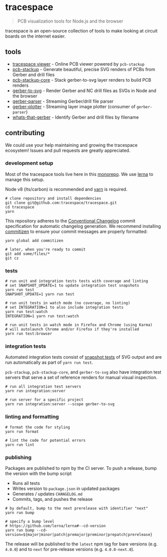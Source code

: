 # tracespace

> PCB visualization tools for Node.js and the browser

tracespace is an open-source collection of tools to make looking at circuit boards on the internet easier.

## tools

* [tracespace viewer][viewer] - Online PCB viewer powered by `pcb-stackup`
* [pcb-stackup][] - Generate beautiful, precise SVG renders of PCBs from Gerber and drill files
* [pcb-stackup-core][] - Stack gerber-to-svg layer renders to build PCB renders
* [gerber-to-svg][] - Render Gerber and NC drill files as SVGs in Node and the browser
* [gerber-parser][] - Streaming Gerber/drill file parser
* [gerber-plotter][] - Streaming layer image plotter (consumer of `gerber-parser`)
* [whats-that-gerber][] - Identify Gerber and drill files by filename

## contributing

We could use your help maintaining and growing the tracespace ecosystem! Issues and pull requests are greatly appreciated.

### development setup

Most of the tracespace tools live here in this [monorepo][]. We use [lerna][] to manage this setup.

Node v8 (lts/carbon) is recommended and [yarn][] is required.

```shell
# clone repository and install dependencies
git clone git@github.com:tracespace/tracespace.git
cd tracespace
yarn
```

This repository adheres to the [Conventional Changelog][conventional-changelog] commit specification for automatic changelog generation. We recommend installing [commitizen][commitizen] to ensure your commit messages are properly formatted:

```shell
yarn global add commitizen

# later, when you're ready to commit
git add some/files/*
git cz
```

### tests

```shell
# run unit and integration tests tests with coverage and linting
# set SNAPSHOT_UPDATE=1 to update integration test snapshots
yarn run test
SNAPSHOT_UPDATE=1 yarn run test

# run unit tests in watch mode (no coverage, no linting)
# set INTEGRATION=1 to also include integration tests
yarn run test:watch
INTEGRATION=1 yarn run test:watch

# run unit tests in watch mode in Firefox and Chrome (using Karma)
# will autolaunch Chrome and/or Firefox if they're installed
yarn run test:browser
```

### integration tests

Automated integration tests consist of [snapshot tests][snapshot-testing] of SVG output and are run automatically as part of `yarn run test`.

`pcb-stackup`, `pcb-stackup-core`, and `gerber-to-svg` also have integration test servers that serve a set of reference renders for manual visual inspection.

```shell
# run all integration test servers
yarn run integration:server

# run server for a specific project
yarn run integration:server --scope gerber-to-svg
```

### linting and formatting

```shell
# format the code for styling
yarn run format

# lint the code for potential errors
yarn run lint
```

### publishing

Packages are published to npm by the CI server. To push a release, bump the version with the bump script

* Runs all tests
* Writes version to `package.json` in updated packages
* Generates / updates `CHANGELOG.md`
* Commits, tags, and pushes the release

```shell
# by default, bump to the next prerelease with identifier "next"
yarn run bump

# specify a bump level
# https://github.com/lerna/lerna#--cd-version
yarn run bump --cd-version=${major|minor|patch|premajor|preminor|prepatch|prerelease}
```

The release will be published to the `latest` npm tag for bare versions (e.g. `4.0.0`) and to `next` for pre-release versions (e.g. `4.0.0-next.0`).

[viewer]: http://viewer.tracespace.io
[pcb-stackup]: ./packages/pcb-stackup
[gerber-to-svg]: ./packages/gerber-to-svg
[pcb-stackup-core]: ./packages/pcb-stackup-core
[gerber-parser]: ./packages/gerber-parser
[gerber-plotter]: ./packages/gerber-plotter
[whats-that-gerber]: ./packages/whats-that-gerber
[monorepo]: https://github.com/babel/babel/blob/master/doc/design/monorepo.md
[yarn]: https://yarnpkg.com/
[lerna]: https://lernajs.io/
[conventional-changelog]: https://github.com/conventional-changelog/conventional-changelog
[commitizen]: https://commitizen.github.io/cz-cli/
[snapshot-testing]: https://facebook.github.io/jest/docs/en/snapshot-testing.html

